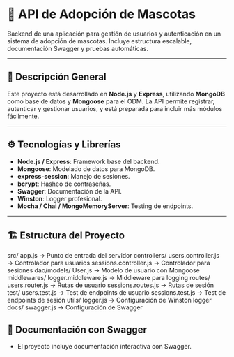 # 🐾 API de Adopción de Mascotas

Backend de una aplicación para gestión de usuarios y autenticación en un sistema de adopción de mascotas. Incluye estructura escalable, documentación Swagger y pruebas automáticas.

---

## 📌 Descripción General

Este proyecto está desarrollado en **Node.js** y **Express**, utilizando **MongoDB** como base de datos y **Mongoose** para el ODM. La API permite registrar, autenticar y gestionar usuarios, y está preparada para incluir más módulos fácilmente.

---

## ⚙️ Tecnologías y Librerías

- **Node.js / Express**: Framework base del backend.
- **Mongoose**: Modelado de datos para MongoDB.
- **express-session**: Manejo de sesiones.
- **bcrypt**: Hasheo de contraseñas.
- **Swagger**: Documentación de la API.
- **Winston**: Logger profesional.
- **Mocha / Chai / MongoMemoryServer**: Testing de endpoints.

---

## 🏗️ Estructura del Proyecto

src/
  app.js                     → Punto de entrada del servidor
  controllers/
    users.controller.js      → Controlador para usuarios
    sessions.controller.js   → Controlador para sesiones
  dao/models/
    User.js                  → Modelo de usuario con Mongoose
  middlewares/
    logger.middleware.js     → Middleware para logging
  routes/
    users.router.js          → Rutas de usuario
    sessions.routes.js       → Rutas de sesión
  test/
    users.test.js            → Test de endpoints de usuario
    sessions.test.js         → Test de endpoints de sesión
  utils/
    logger.js                → Configuración de Winston logger
  docs/
    swagger.js               → Configuración de Swagger

## 📘 Documentación con Swagger 
- El proyecto incluye documentación interactiva con Swagger. 
